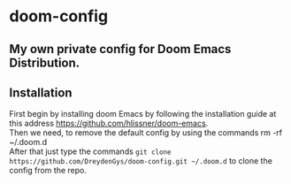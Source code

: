# doom-config
My own private config for Doom Emacs Distribution.
---- 

## Installation

First begin by installing doom Emacs by following the installation guide at this address https://github.com/hlissner/doom-emacs.  
Then we need, to remove the default config by using the commands rm -rf ~/.doom.d  
After that just type the commands `git clone https://github.com/DreydenGys/doom-config.git ~/.doom.d` to clone the config from the repo.  
